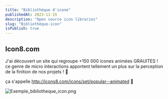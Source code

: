 ```yaml
---
title: "Bibliothèque d'icone"
publishedAt: 2023-11-15
description: "Open source icon libraries"
slug: "Bibliothèque-icon"
isPublish: true
---
```


## Icon8.com
J'ai découvert un site qui regroupe +150 000 icones animées GRAUITES ! ce genre de micro interactions apportent tellement un plus sur la perception de la finition de nos projets ! 🤯

ça s'appelle http://icons8.com/icons/set/popular--animated 👀

![Exemple_bibliotheque_icon.png](/image/Exemple_bibliotheque_icon.png)